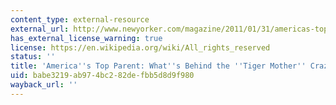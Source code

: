 ```yaml
---
content_type: external-resource
external_url: http://www.newyorker.com/magazine/2011/01/31/americas-top-parent
has_external_license_warning: true
license: https://en.wikipedia.org/wiki/All_rights_reserved
status: ''
title: 'America''s Top Parent: What''s Behind the ''Tiger Mother'' Craze?'
uid: babe3219-ab97-4bc2-82de-fbb5d8d9f980
wayback_url: ''
---
```


